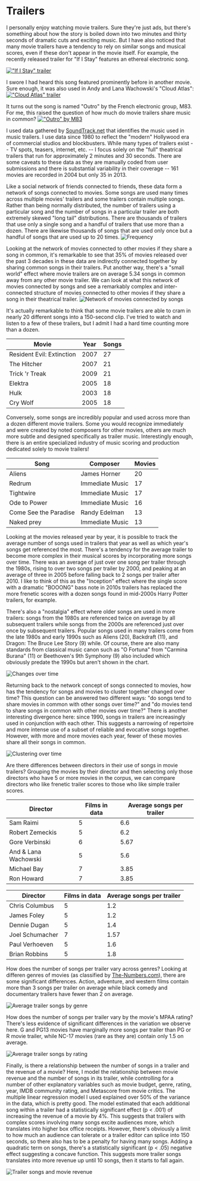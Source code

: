 Trailers
========

I personally enjoy watching movie trailers. Sure they're just ads, but there's something about how the story is boiled down into two minutes and thirty seconds of dramatic cuts and exciting music. But I have also noticed that many movie trailers have a tendency to rely on similar songs and musical scores, even if these don't appear in the movie itself. For example, the recently released trailer for "If I Stay" features an ethereal electronic song.

[!["If I Stay" trailer](http://img.youtube.com/vi/qFO2aPa904A/0.jpg)](http://www.youtube.com/watch?v=qFO2aPa904A)

I swore I had heard this song featured prominently before in another movie. Sure enough, it was also used in Andy and Lana Wachowski's "Cloud Atlas":
[!["Cloud Atlas" trailer](http://img.youtube.com/vi/hWnAqFyaQ5s/0.jpg)](http://www.youtube.com/watch?v=hWnAqFyaQ5s)

It turns out the song is named "Outro" by the French electronic group, M83. For me, this raised the question of how much do movie trailers share music in common? 
[!["Outro" by M83](http://img.youtube.com/vi/eSPCeHbhScU/0.jpg)](http://www.youtube.com/watch?v=eSPCeHbhScU)

I used data gathered by [SoundTrack.net](http://www.soundtrack.net/trailers/) that identifies the music used in music trailers. I use data since 1980 to reflect the "modern" Hollywood era of commercial studios and blockbusters. While many types of trailers exist -- TV spots, teasers, internet, etc. -- I focus solely on the "full" theatrical trailers that run for approximately 2 minutes and 30 seconds. There are some caveats to these data as they are manually coded from user submissions and there is substantial variability in their coverage -- 161 movies are recorded in 2004 but only 35 in 2013. 

Like a social network of friends connected to friends, these data form a network of songs connected to movies. Some songs are used many times across multiple movies' trailers and some trailers contain multiple songs. Rather than being normally distributed, the number of trailers using a particular song and the number of songs in a particular trailer are both extremely skewed "long tail" distributions. There are thousands of trailers that use only a single song and a handful of trailers that use more than a dozen. There are likewise thousands of songs that are used only once but a handful of songs that are used up to 20 times.
![Frequency](degree_distribution.png)

Looking at the network of movies connected to other movies if they share a song in common, it's remarkable to see that 35% of movies released over the past 3 decades in these data are indirectly connected together by sharing common songs in their trailers. Put another way, there's a "small world" effect where movie trailers are on average 5.34 songs in common away from any other movie trailer. We can look at what this network of movies connected by songs and see a remarkably complex and inter-connected structure of movies connected to other movies if they share a song in their theatrical trailer.
![Network of movies connected by songs](network.png)

It's actually remarkable to think that some movie trailers are able to cram in nearly 20 different songs into a 150-second clip. I've tried to watch and listen to a few of these trailers, but I admit I had a hard time counting more than a dozen.

Movie | Year | Songs
--- | --- | ---
Resident Evil: Extinction | 2007 | 27
The Hitcher | 2007 | 21
Trick 'r Treak | 2009 | 21
Elektra | 2005 | 18
Hulk | 2003 | 18
Cry Wolf | 2005 | 18

Conversely, some songs are incredibly popular and used across more than a dozen different movie trailers. Some you would recognize immediately and were created by noted composers for other movies, others are much more subtle and designed specifically as trailer music. Interestingly enough, there is an entire specialized industry of music scoring and production dedicated solely to movie trailers!

Song | Composer | Movies
--- | --- | ---
Aliens | James Horner | 20
Redrum | Immediate Music | 17
Tightwire | Immediate Music | 17
Ode to Power | Immediate Music | 16
Come See the Paradise | Randy Edelman | 13
Naked prey | Immediate Music | 13

Looking at the movies released year by year, it is possible to track the average number of songs used in trailers that year as well as which year's songs get referenced the most. There's a tendency for the average trailer to become more complex in their musical scores by incorporating more songs over time. There was an average of just over one song per trailer through the 1980s, rising to over two songs per trailer by 2000, and peaking at an average of three in 2005 before falling back to 2 songs per trailer after 2010. I like to think of this as the "Inception" effect where the single score with a dramatic "BOOONG" bass note in 2010s trailers has replaced the more frenetic scores with a dozen songs found in mid-2000s Harry Potter trailers, for example.

There's also a "nostalgia" effect where older songs are used in more trailers: songs from the 1980s are referenced twice on average by all subsequent trailers while songs from the 2000s are referenced just over once by subsequent trailers. Popular songs used in many trailers come from the late 1980s and early 1990s such as Aliens (20), Backdraft (11), and Dragon: The Bruce Lee Story (9) while. Of course, there are also many standards from classical music canon such as "O Fortuna" from "Carmina Burana" (11) or Beethoven's 9th Symphony (9) also included which obviously predate the 1990s but aren't shown in the chart.

![Changes over time](over_time.png)

Returning back to the network concept of songs connected to movies, how has the tendency for songs and movies to cluster together changed over time? This question can be answered two different ways: "do songs tend to share movies in common with other songs over time?" and "do movies tend to share songs in common with other movies over time?" There is another interesting divergence here: since 1990, songs in trailers are increasingly used in conjunction with each other. This suggests a narrowing of repertoire and more intense use of a subset of reliable and evocative songs together. However, with more and more movies each year, fewer of these movies share all their songs in common.

![Clustering over time](clustering.png)

Are there differences between directors in their use of songs in movie trailers? Grouping the movies by their director and then selecting only those directors who have 5 or more movies in the corpus, we can compare directors who like frenetic trailer scores to those who like simple trailer scores.

Director | Films in data | Average songs per trailer
--- | --- | ---
Sam Raimi | 5 | 6.6
Robert Zemeckis | 5 | 6.2
Gore Verbinski | 6 | 5.67
And & Lana Wachowski | 5 | 5.6
Michael Bay | 7 | 3.85
Ron Howard | 7 | 3.85

Director | Films in data | Average songs per trailer
--- | --- | ---
Chris Columbus | 5 | 1.2
James Foley | 5 | 1.2
Dennie Dugan | 5 | 1.4
Joel Schumacher | 7 | 1.57
Paul Verhoeven | 5 | 1.6
Brian Robbins | 5 | 1.8

How does the number of songs per trailer vary across genres? Looking at differen genres of movies (as classified by [The-Numbers.com](http://www.the-numbers.com)), there are some significant differences. Action, adventure, and western films contain more than 3 songs per trailer on average while black comedy and documentary trailers have fewer than 2 on average. 

![Average trailer songs by genre](genre.png)

How does the number of songs per trailer vary by the movie's MPAA rating? There's less evidence of significant differences in the variation we observe here. G and PG13 movies have marginally more songs per trailer than PG or R movie trailer, while NC-17 movies (rare as they are) contain only 1.5 on average.

![Average trailer songs by rating](rating.png)

Finally, is there a relationship between the number of songs in a trailer and the revenue of a movie? Here, I model the relationship between movie revenue and the number of songs in its trailer, while controlling for a number of other explanatory variables such as movie budget, genre, rating, year, IMDB community rating, and Metascore from movie critics. The multiple linear regression model I used explained over 50% of the variance in the data, which is pretty good. The model estimated that each additional song within a trailer had a statistically significant effect (p < .001) of increasing the revenue of a movie by 4%. This suggests that trailers with complex scores involving many songs excite audiences more, which translates into higher box office receipts. However, there's obviously a limit to how much an audience can tolerate or a trailer editor can splice into 150 seconds, so there also has to be a penalty for having many songs. Adding a quadratic term on songs, there's a statistically significant (p < .05) negative effect suggesting a concave function. This suggests more trailer songs translates into more revenue up until 10 songs, then it starts to fall again.

![Trailer songs and movie revenue](revenue_model.png)